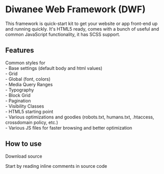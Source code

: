 Diwanee Web Framework (DWF)
==========

<p>This framework is quick-start kit to get your website or app front-end up and running quickly. It's HTML5 ready, comes with a bunch of useful and common JavaScript functionality, it has SCSS support.<p>

  <h2>Features</h2>
  <p>Common styles for<br>
- Base settings (default body and html values)<br>
- Grid<br>
- Global (font, colors)<br>
- Media Query Ranges<br>
- Typography<br>
- Block Grid<br>
- Pagination<br>
- Visibility Classes<br>
- HTML5 starting point<br>
- Various optimizations and goodies (robots.txt, humans.txt, .htaccess, crossdomain policy, etc.)<br>
- Various JS files for faster browsing and better optimization<br>
  </p>


<h2>How to use</h2>
<p>Download source</p>
<p>Start by reading inline comments in source code</p>